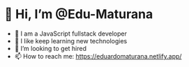 # 👋 Hi, I’m @Edu-Maturana
- 👀 I am a JavaScript fullstack developer
- 🌱 I like keep learning new technologies
- 💞️ I’m looking to get hired
- 📫 How to reach me: https://eduardomaturana.netlify.app/

<!---
Edu-Maturana/Edu-Maturana is a ✨ special ✨ repository because its `README.md` (this file) appears on your GitHub profile.
You can click the Preview link to take a look at your changes.
--->
